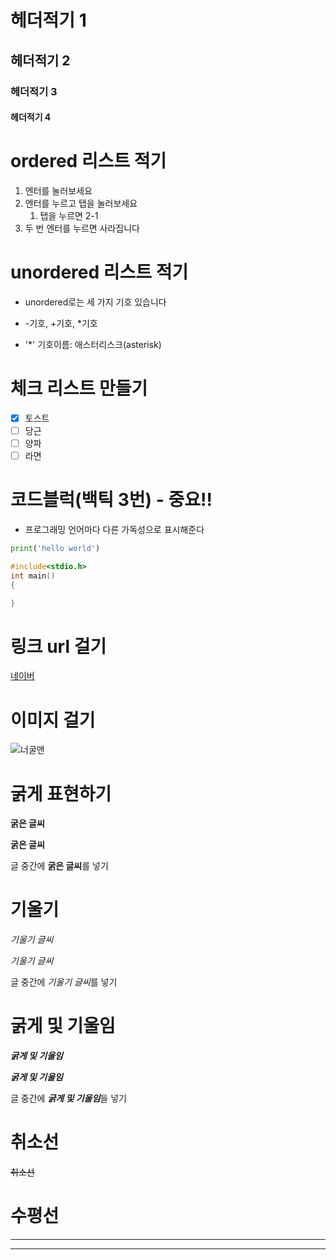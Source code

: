 # 헤더적기 1
## 헤더적기 2
### 헤더적기 3
#### 헤더적기 4

# ordered 리스트 적기
1. 엔터를 눌러보세요
2. 엔터를 누르고 탭을 눌러보세요
   1. 탭을 누르면 2-1
3. 두 번 엔터를 누르면 사라집니다

# unordered 리스트 적기
- unordered로는 세 가지 기호 있습니다
+ -기호, +기호, *기호
* '*' 기호이름: 애스터리스크(asterisk)

# 체크 리스트 만들기
- [x] 토스트
- [ ] 당근
- [ ] 양파
- [ ] 라면

# 코드블럭(백틱 3번) - 중요!!
- 프로그래밍 언어마다 다른 가독성으로 표시해준다

```python
print('hello world')
```

```c
#include<stdio.h>
int main()
{

}
```

# 링크 url 걸기
[네이버](https://www.naver.com)

# 이미지 걸기
![너굴맨](https://i.namu.wiki/i/Ne2kr6-YeBDROnIIfnK88_E6UOREwgLCV-kded9LOAXmKbThd-_v6hC0idmslzJX_s2afVFHWoyBRtiuX7nPmkeKoFYcxO18WPaU3y_Jc2GukNMVTB-4iqPzuvQJKcGoUkOrDI7R1gWJZ_YAQ8qehQ.webp)

# 굵게 표현하기
__굵은 글씨__

**굵은 글씨**

글 중간에 **굵은 글씨**를 넣기

# 기울기
_기울기 글씨_

*기울기 글씨*

글 중간에 *기울기 글씨*를 넣기

# 굵게 및 기울임
___굵게 및 기울임___

***굵게 및 기울임***

글 중간에 ***굵게 및 기울임***을 넣기

# 취소선
~~취소선~~

# 수평선
---
---
